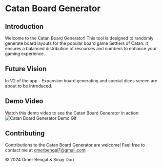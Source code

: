 # Catan Board Generator

## Introduction
Welcome to the Catan Board Generator!
This tool is designed to randomly generate board layouts for the popular board game Settlers of Catan.
It ensures a balanced distribution of resources and numbers to enhance your gaming experience.

## Future Vision
In V2 of the app - Expansion board generating and special dices screen are about to be introduced.

## Demo Video
Watch this demo video to see the Catan Board Generator in action:
![Catan Board Generator Demo Gif](./assets/Demo.gif)

## Contributing
Contributions to the Catan Board Generator are welcome!
Feel free to contact me at omerbengal7@gmail.com.

© 2024 Omer Bengal & Sinay Dori
